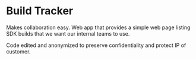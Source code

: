 # Build Tracker
Makes collaboration easy. Web app that provides a simple web page listing SDK builds that we want our internal teams to use. 

Code edited and anonymized to preserve confidentiality and protect IP of customer. 
